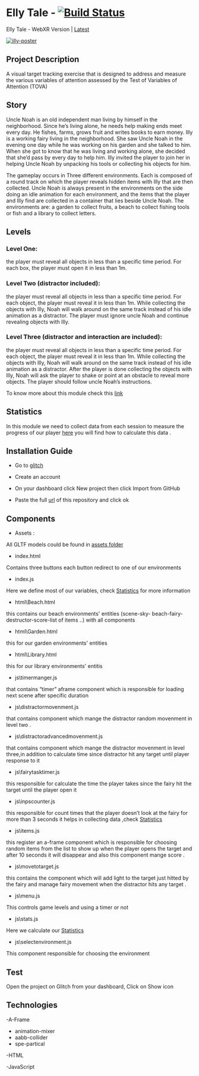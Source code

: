 # Elly Tale - [![Build Status](https://travis-ci.com/YahyaAlaaMassoud/Elly-Tale.svg?token=PBt8ZGdgcipxYrxdNZTr&branch=master)](https://travis-ci.com/YahyaAlaaMassoud/Elly-Tale)
Elly Tale  - WebXR Version | [Latest](https://bit.ly/2LiIM22)


<a href="https://giphy.com/"><img src="https://media.giphy.com/media/sPLvCsgHmeRORpXqEB/giphy.gif" alt="illy-poster" border="0"></a>



## Project Description
 
A visual target tracking exercise that is designed to address and measure the various variables of attention assessed by the Test of Variables of Attention (TOVA)

## Story
Uncle Noah is an old independent man living by himself in the neighborhood. Since he’s living alone, he needs help making ends meet every day. He fishes, farms, grows fruit and writes books to earn money. Illy is a working fairy living in the neighborhood. She saw Uncle Noah in the evening one day while he was working on his garden and she talked to him. When she got to know that he was living and working alone, she decided that she’d pass by every day to help him. Illy invited the player to join her in helping Uncle Noah by unpacking his tools or collecting his objects for him.

The gameplay occurs in Three different environments. Each is composed of a round track on which the player reveals hidden items with Illy that are then collected. Uncle Noah is always present in the environments on the side doing an idle animation for each environment, and the items that the player and Illy find are collected in a container that lies beside Uncle Noah.
The environments are: a garden to collect fruits, a beach to collect fishing tools or fish and a library to collect letters.
## Levels
###  Level One: 
 the player must reveal all objects in less than a specific time period. For each box, the player must open it in less than 1m.
 
###  Level Two (**distractor** included):
 the player must reveal all objects in less than a specific time period. For each object, the player must reveal it in less than 1m. While collecting the objects with Illy, Noah will walk around on the same track instead of his idle animation as a distractor. The player must ignore uncle Noah and continue revealing objects with Illy.
 
 
 ###	Level Three (**distractor** and **interaction** are included):
 the player must reveal all objects in less than a specific time period. For each object, the player must reveal it in less than 1m. While collecting the objects with Illy, Noah will walk around on the same track instead of his idle animation as a distractor. After the player is done collecting the objects with Illy, Noah will ask the player to shake or point at an obstacle to reveal more objects. The player should follow uncle Noah’s instructions.
 
To know more about this module check this [link](https://drive.google.com/file/d/1Bl0U1to2vOZ4wd83phxHcwpTrgiWfMjf/view?usp=sharing)

##  Statistics
 In this module we need to collect data from each session to measure the progress of our player [here](https://docs.google.com/document/d/1hfb-5QqN-BFjP4_b4bqCiUYKa5b7ye6Q0TGulNYexKg/edit?usp=sharing) you will find how to calculate this data .

## Installation Guide

* Go to [glitch](https://glitch.com/)
 
* Create an account

* On your dashboard click New project then click Import from GitHub

* Paste the full [url](https://github.com/vrapeutic/AFrame.git) of this repository and click ok

## Components

*  Assets :

All GLTF models could be found in [assets folder](https://glitch.com/edit/#!/truth-elated-ocicat?path=assets%3A1%3A0)

* index.html 

Contains three buttons each button redirect to one of our environments

* index.js

Here we define most of our variables, check [Statistics](#Statistics) for more information

* html\Beach.html 

this contains our beach environments' entities (scene-sky- beach-fairy-destructor-score-list of items ..) with all components

* html\Garden.html

this for our garden environments' entities

* html\Library.html 

this for our library environments' entitis

* js\timermanger.js 

that contains “timer” aframe component which is responsible for loading next scene after specific duration

* js\distractormovenment.js

that contains component which mange the distractor random movenment in level two .

* js\distractoradvancedmovenment.js 

that contains component which mange the distractor movenment in level three,in addition to calculate time since distractor hit any target until player response to it

* js\fairytasktimer.js 

this responsible for calculate the time the player takes since the fairy hit the target until the player open it

* js\inpscounter.js 

this responsible for count times that the player doesn’t look at the fairy for more than 3 seconds it helps in collecting data ,check [Statistics](#Statistics)

* js\items.js 

this register an a-frame component which is responsible for choosing random items from the list to show up when the player opens the target and after 10 seconds it will disappear and also this component mange score .

* js\movetotarget.js 

this contains the component which will add light to the target just hitted by the fairy and manage fairy movement when the distractor hits any target .

* js\menu.js

This controls game levels and using a timer or not

* js\stats.js

Here we calculate our [Statistics](#Statistics)

* js\selectenvironment.js

This component responsible for choosing the environment

## Test 

Open the project on Glitch from your dashboard, Click on Show icon 

## Technologies

-A-Frame

* animation-mixer
* aabb-collider
* spe-partical

-HTML

-JavaScript 
